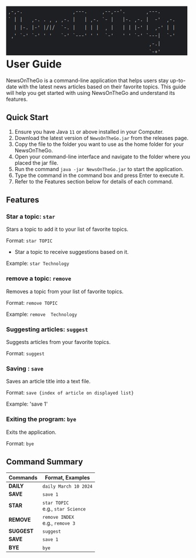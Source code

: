  # ![img.png](img.png) User Guide

NewsOnTheGo is a command-line application that helps users stay up-to-date with the latest news articles based on their favorite topics. This guide will help you get started with using NewsOnTheGo and understand its features.

## Quick Start

1. Ensure you have Java `11` or above installed in your Computer.
2. Download the latest version of `NewsOnTheGo.jar` from the releases page.
3. Copy the file to the folder you want to use as the home folder for your NewsOnTheGo.
4. Open your command-line interface and navigate to the folder where you placed the jar file.
5. Run the command `java -jar NewsOnTheGo.jar` to start the application.
6. Type the command in the command box and press Enter to execute it.
7. Refer to the Features section below for details of each command.

## Features


### Star a topic: `star`

Stars a topic to add it to your list of favorite topics.

Format: `star TOPIC`

- Star a topic to receive suggestions based on it.

Example:
`star Technology`

### remove a topic: `remove`

Removes a topic from your list of favorite topics.

Format: `remove TOPIC`

Example:
`remove  Technology`

### Suggesting articles: `suggest`

Suggests articles from your favorite topics.

Format: `suggest`

### Saving : `save`

Saves an article title into a text file.

Format: `save {index of article on displayed list}`

Example: 
'save 1'

### Exiting the program: `bye`

Exits the application.

Format: `bye`

## Command Summary

| Commands    | Format, Examples                       |
|-------------|----------------------------------------|
| **DAILY**   | `daily March 10 2024`                  |
| **SAVE**    | `save 1`                               |
| **STAR**    | `star TOPIC` <br> e.g., `star Science` |
| **REMOVE**  | `remove INDEX` <br> e.g., `remove 3`   |
| **SUGGEST** | `suggest`                              |
| **SAVE**    | `save 1`                               |
| **BYE**     | `bye`                                  |
